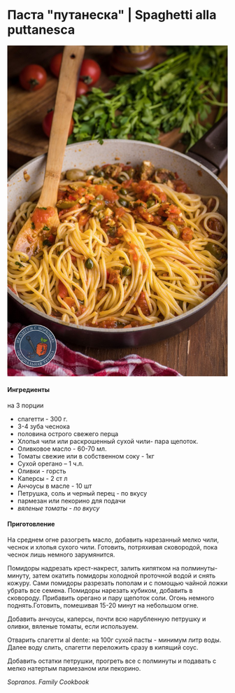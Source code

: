 # Паста "путанеска" \| Spaghetti alla puttanesca

![](../../pics/spaghetti_puttanesca_44460_16x9-1.jpg)

#### Ингредиенты

на 3 порции

* спагетти - 300 г.
* 3-4 зуба чеснока
* половина острого свежего перца
* Хлопья чили или раскрошенный сухой чили- пара щепоток.
* Оливковое масло - 60-70 мл.
* Томаты свежие или в собственном соку - 1кг
* Сухой орегано – 1 ч.л.
* Оливки - горсть
* Каперсы - 2 ст л
* Анчоусы в масле - 10 шт
* Петрушка, соль и черный перец - по вкусу
* пармезан или пекорино для подачи
* *вяленые томаты - по вкусу*

#### Приготовление

На среднем огне разогреть масло, добавить нарезанный мелко чили, чеснок и хлопья сухого чили. Готовить, потряхивая сковородой, пока чеснок лишь немного зарумянится.

Помидоры надрезать крест-накрест, залить кипятком на полминуты-минуту, затем окатить помидоры холодной проточной водой и снять кожуру. Сами помидоры разрезать пополам и с помощью чайной ложки убрать все семена. Помидоры нарезать кубиком, добавить в сковороду. Прибавить орегано и пару щепоток соли. Огонь немного поднять.Готовить, помешивая 15-20 минут на небольшом огне.

Добавить анчоусы, каперсы, почти всю нарубленную петрушку и оливки, вяленые томаты, если используем.

Отварить спагетти al dente: на 100г сухой пасты - минимум литр воды. Далее воду слить, спагетти переложить сразу в кипящий соус.

Добавить остатки петрушки, прогреть все с полминуты и подавать с мелко натертым пармезаном или пекорино.

*Sopranos. Family Cookbook*